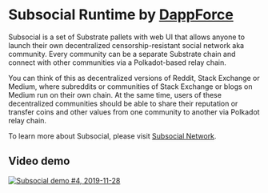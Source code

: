 # Subsocial Runtime by [DappForce](https://github.com/dappforce)

Subsocial is a set of Substrate pallets with web UI that allows anyone to launch their own decentralized censorship-resistant social network aka community. Every community can be a separate Substrate chain and connect with other communities via a Polkadot-based relay chain.

You can think of this as decentralized versions of Reddit, Stack Exchange or Medium, where subreddits or communities of Stack Exchange or blogs on Medium run on their own chain. At the same time, users of these decentralized communities should be able to share their reputation or transfer coins and other values from one community to another via Polkadot relay chain.

To learn more about Subsocial, please visit [Subsocial Network](http://subsocial.network).

## Video demo

[![Subsocial demo #4, 2019-11-28](http://i3.ytimg.com/vi/pFGvlKpJdss/maxresdefault.jpg)](https://www.youtube.com/watch?v=pFGvlKpJdss)
